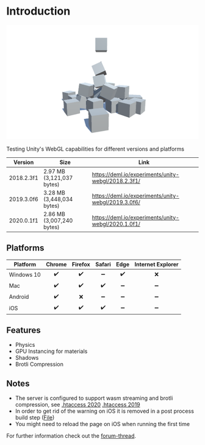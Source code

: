 # Introduction

![Preview](./preview.png)

Testing Unity's WebGL capabilities for different versions and platforms

Version | Size | Link
--- | --- | ---
2018.2.3f1 | 2.97 MB (3,121,037 bytes) | https://deml.io/experiments/unity-webgl/2018.2.3f1/
2019.3.0f6 | 3.28 MB (3,448,034 bytes) | https://deml.io/experiments/unity-webgl/2019.3.0f6/
2020.0.1f1 | 2.86 MB (3,007,240 bytes) | https://deml.io/experiments/unity-webgl/2020.1.0f1/

## Platforms

| Platform   | Chrome | Firefox | Safari | Edge | Internet Explorer |
| ---------- | :----: | :-----: | :----: | :--: | :---------------: |
| Windows 10 |   ✔️    |    ✔️    |   ➖    |  ✔️   |         ❌         |
| Mac        |   ✔️    |    ✔️    |   ✔️    |  ➖   |         ➖         |
| Android    |   ✔️    |    ❌    |   ➖    |  ➖   |         ➖         |
| iOS        |   ✔️    |    ✔️    |   ✔️    |  ➖   |         ➖         |

## Features

* Physics
* GPU Instancing for materials
* Shadows
* Brotli Compression

## Notes

* The server is configured to support wasm streaming and brotli compression, see [.htaccess 2020](./Configuration/2020/.htaccess)  [.htaccess 2019](./Configuration/2019/.htaccess)
* In order to get rid of the warning on iOS it is removed in a post process build step ([File](./Assets/Scripts/Editor/RemoveMobileSupportWarningWebBuild.cs))
* You might need to reload the page on iOS when running the first time

For further information check out the [forum-thread](https://forum.unity.com/threads/webgl-builds-for-mobile.545877/).
